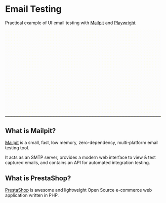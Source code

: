 # Email Testing

Practical example of UI email testing with [Mailpit](https://github.com/axllent/mailpit) and [Playwright](https://playwright.dev)

![Video of test execution](video.gif)

## What is Mailpit?

[Mailpit](https://github.com/axllent/mailpit) is a small, fast, low memory, zero-dependency, multi-platform email testing tool.

It acts as an SMTP server, provides a modern web interface to view & test captured emails, and contains an API for automated integration testing.

## What is PrestaShop?

[PrestaShop](https://github.com/PrestaShop/PrestaShop)
is awesome and lightweight Open Source e-commerce web application written in PHP.
